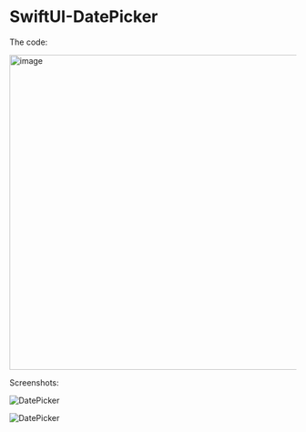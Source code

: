 # SwiftUI-DatePicker

The code:

<img width="553" alt="image" src="https://user-images.githubusercontent.com/29408320/160623755-6cc71075-68f7-4768-bd41-d45ad73ba27f.png">

Screenshots:

![DatePicker](https://user-images.githubusercontent.com/29408320/160623285-f06efba1-2879-430c-8945-8c49af0732e4.png)

![DatePicker](https://user-images.githubusercontent.com/29408320/160623325-774a3e09-aa43-4f87-91ed-43b70b51fd1e.gif)

